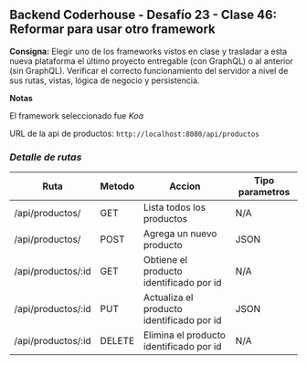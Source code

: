 ## **Backend Coderhouse - Desafío 23 - Clase 46: Reformar para usar otro framework**

**Consigna:**
Elegir uno de los frameworks vistos en clase y trasladar a esta nueva plataforma el último proyecto entregable (con GraphQL) o al anterior (sin GraphQL).
Verificar el correcto funcionamiento del servidor a nivel de sus rutas, vistas, lógica de negocio y persistencia.

**Notas**

El framework seleccionado fue *Koa*

URL de la api de productos: `http://localhost:8080/api/productos`

### *Detalle de rutas*
Ruta|Metodo|Accion|Tipo parametros
-|-|-|-
/api/productos/|GET|Lista todos los productos|N/A
/api/productos/|POST|Agrega un nuevo producto|JSON
/api/productos/:id|GET|Obtiene el producto identificado por id|N/A
/api/productos/:id|PUT|Actualiza el producto identificado por id|JSON
/api/productos/:id|DELETE|Elimina el producto identificado por id|N/A
